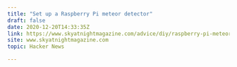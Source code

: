 ```yaml
---
title: "Set up a Raspberry Pi meteor detector"
draft: false
date: 2020-12-20T14:33:35Z
link: https://www.skyatnightmagazine.com/advice/diy/raspberry-pi-meteor-detector/?utm_medium=RSS&utm_source=hune
site: www.skyatnightmagazine.com
topic: Hacker News  

---
```

